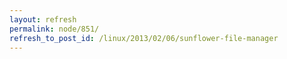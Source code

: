 ```yaml
---
layout: refresh
permalink: node/851/
refresh_to_post_id: /linux/2013/02/06/sunflower-file-manager
---
```

